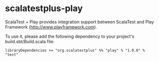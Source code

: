 scalatestplus-play
==================

ScalaTest + Play provides integration support between ScalaTest and Play Framework (http://www.playframework.com).

To use it, please add the following dependency to your project's build.sbt/Build.scala file:

  `libraryDependencies += "org.scalatestplus" %% "play" % "1.0.0" % "test"`
